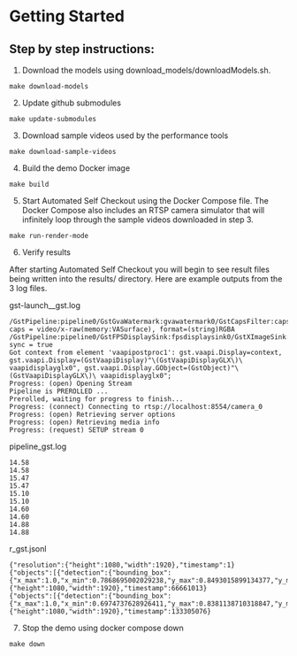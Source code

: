 # Getting Started

## Step by step instructions:

1. Download the models using download_models/downloadModels.sh.

```
make download-models
```

2. Update github submodules
```
make update-submodules
```

3. Download sample videos used by the performance tools
```
make download-sample-videos
```

4. Build the demo Docker image
```
make build
```

5. Start Automated Self Checkout using the Docker Compose file. The Docker Compose also includes an RTSP camera simulator that will infinitely loop through the sample videos downloaded in step 3.
```
make run-render-mode
```

6. Verify results

After starting Automated Self Checkout you will begin to see result files being written into the results/ directory. Here are example outputs from the 3 log files.

gst-launch_<time>_gst.log
```
/GstPipeline:pipeline0/GstGvaWatermark:gvawatermark0/GstCapsFilter:capsfilter1: caps = video/x-raw(memory:VASurface), format=(string)RGBA
/GstPipeline:pipeline0/GstFPSDisplaySink:fpsdisplaysink0/GstXImageSink:ximagesink0: sync = true
Got context from element 'vaapipostproc1': gst.vaapi.Display=context, gst.vaapi.Display=(GstVaapiDisplay)"\(GstVaapiDisplayGLX\)\ vaapidisplayglx0", gst.vaapi.Display.GObject=(GstObject)"\(GstVaapiDisplayGLX\)\ vaapidisplayglx0";
Progress: (open) Opening Stream
Pipeline is PREROLLED ...
Prerolled, waiting for progress to finish...
Progress: (connect) Connecting to rtsp://localhost:8554/camera_0
Progress: (open) Retrieving server options
Progress: (open) Retrieving media info
Progress: (request) SETUP stream 0
```

pipeline<time>_gst.log
```
14.58
14.58
15.47
15.47
15.10
15.10
14.60
14.60
14.88
14.88
```

r<time>_gst.jsonl
```
{"resolution":{"height":1080,"width":1920},"timestamp":1}
{"objects":[{"detection":{"bounding_box":{"x_max":1.0,"x_min":0.7868695002029238,"y_max":0.8493015899134377,"y_min":0.4422388975124676},"confidence":0.7139435410499573,"label":"person","label_id":0},"h":440,"region_id":486,"roi_type":"person","w":409,"x":1511,"y":478}],"resolution":{"height":1080,"width":1920},"timestamp":66661013}
{"objects":[{"detection":{"bounding_box":{"x_max":1.0,"x_min":0.6974737628926411,"y_max":0.8381138710318847,"y_min":0.44749696271196093},"confidence":0.7188630104064941,"label":"person","label_id":0},"h":422,"region_id":576,"roi_type":"person","w":581,"x":1339,"y":483}],"resolution":{"height":1080,"width":1920},"timestamp":133305076}
```

7. Stop the demo using docker compose down
```
make down
```